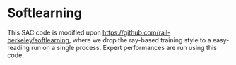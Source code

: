 # Softlearning
This SAC code is modified upon https://github.com/rail-berkeley/softlearning, where we drop the ray-based training style to a easy-reading run on a single process. Expert performances are run using this code.
